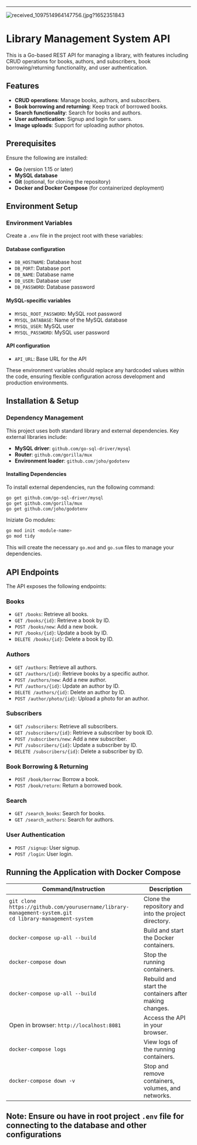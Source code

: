 
---

![received_1097514964147756.(jpg?1652351843](https://culturenl.co.uk/wp-content/uploads/2022/04/Cumbernauld-Library-Banner.jpg)

# Library Management System API

This is a Go-based REST API for managing a library, with features including CRUD operations for books, authors, and subscribers, book borrowing/returning functionality, and user authentication.

## Features

- **CRUD operations**: Manage books, authors, and subscribers.
- **Book borrowing and returning**: Keep track of borrowed books.
- **Search functionality**: Search for books and authors.
- **User authentication**: Signup and login for users.
- **Image uploads**: Support for uploading author photos.

## Prerequisites

Ensure the following are installed:

- **Go** (version 1.15 or later)
- **MySQL database**
- **Git** (optional, for cloning the repository)
- **Docker and Docker Compose** (for containerized deployment)

## Environment Setup

### Environment Variables

Create a `.env` file in the project root with these variables:

#### Database configuration

- `DB_HOSTNAME`: Database host
- `DB_PORT`: Database port
- `DB_NAME`: Database name
- `DB_USER`: Database user
- `DB_PASSWORD`: Database password

#### MySQL-specific variables

- `MYSQL_ROOT_PASSWORD`: MySQL root password
- `MYSQL_DATABASE`: Name of the MySQL database
- `MYSQL_USER`: MySQL user
- `MYSQL_PASSWORD`: MySQL user password

#### API configuration

- `API_URL`: Base URL for the API

These environment variables should replace any hardcoded values within the code, ensuring flexible configuration across development and production environments.

## Installation & Setup

### Dependency Management

This project uses both standard library and external dependencies. Key external libraries include:

- **MySQL driver**: `github.com/go-sql-driver/mysql`
- **Router**: `github.com/gorilla/mux`
- **Environment loader**: `github.com/joho/godotenv`

#### Installing Dependencies

To install external dependencies, run the following command:

```bash
go get github.com/go-sql-driver/mysql
go get github.com/gorilla/mux
go get github.com/joho/godotenv
```

Iniziate Go modules:

```bash
go mod init <module-name>
go mod tidy
```

This will create the necessary `go.mod` and `go.sum` files to manage your dependencies.

## API Endpoints

The API exposes the following endpoints:

### Books

- `GET /books`: Retrieve all books.
- `GET /books/{id}`: Retrieve a book by ID.
- `POST /books/new`: Add a new book.
- `PUT /books/{id}`: Update a book by ID.
- `DELETE /books/{id}`: Delete a book by ID.

### Authors

- `GET /authors`: Retrieve all authors.
- `GET /authors/{id}`: Retrieve books by a specific author.
- `POST /authors/new`: Add a new author.
- `PUT /authors/{id}`: Update an author by ID.
- `DELETE /authors/{id}`: Delete an author by ID.
- `POST /author/photo/{id}`: Upload a photo for an author.

### Subscribers

- `GET /subscribers`: Retrieve all subscribers.
- `GET /subscribers/{id}`: Retrieve a subscriber by book ID.
- `POST /subscribers/new`: Add a new subscriber.
- `PUT /subscribers/{id}`: Update a subscriber by ID.
- `DELETE /subscribers/{id}`: Delete a subscriber by ID.

### Book Borrowing & Returning

- `POST /book/borrow`: Borrow a book.
- `POST /book/return`: Return a borrowed book.

### Search

- `GET /search_books`: Search for books.
- `GET /search_authors`: Search for authors.

### User Authentication

- `POST /signup`: User signup.
- `POST /login`: User login.

## Running the Application with Docker Compose

 Command/Instruction | Description |
---------------------|-------------|
 `git clone https://github.com/yourusername/library-management-system.git`<br>`cd library-management-system` | Clone the repository and  into the project directory. |
 `docker-compose up-all --build` | Build and start the Docker containers. |
 `docker-compose down` | Stop the running containers. |
 `docker-compose up-all --build` | Rebuild and start the containers after making changes. |
 Open in browser: `http://localhost:8081` | Access the API in your browser. |
 `docker-compose logs` | View logs of the running containers. |
 `docker-compose down -v` | Stop and remove containers, volumes, and networks. |

**Note**:
Ensure ou have in root project `.env` file for connecting to the database and other configurations
---
